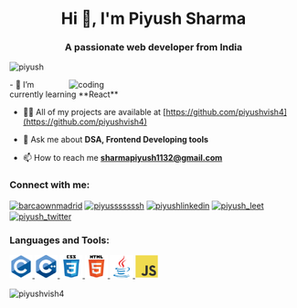 <h1 align="center">Hi 👋, I'm Piyush Sharma</h1>
<h3 align="center">A passionate web developer from India</h3>

<p align="left"> <img src="https://komarev.com/ghpvc/?username=anishkg19&label=Profile%20views&color=0e75b6&style=flat" alt="piyush" /> </p>
<img align ="right" alt = "coding" width = "400" src = "https://user-images.githubusercontent.com/55389276/140866485-8fb1c876-9a8f-4d6a-98dc-08c4981eaf70.gif">
- 🌱 I’m currently learning **React**

- 👨‍💻 All of my projects are available at [https://github.com/piyushvish4](https://github.com/piyushvish4)

- 💬 Ask me about **DSA, Frontend Developing tools**

- 📫 How to reach me **sharmapiyush1132@gmail.com**

<h3 align="left">Connect with me:</h3>
<p align="left">
<a href="https://www.codechef.com/users/barcaownmadrid" target="blank"><img align="center" src="https://cdn.jsdelivr.net/npm/simple-icons@3.1.0/icons/codechef.svg" alt="barcaownmadrid" height="30" width="40" /></a>
<a href="https://codeforces.com/profile/piyusssssssh" target="blank"><img align="center" src="https://raw.githubusercontent.com/rahuldkjain/github-profile-readme-generator/master/src/images/icons/Social/codeforces.svg" alt="piyusssssssh" height="30" width="40" /></a>
<a href="https://www.linkedin.com/in/piyush-sharma-79241b225/"target="blank"><img align="center" src="https://raw.githubusercontent.com/rahuldkjain/github-profile-readme-generator/master/src/images/icons/Social/linked-in-alt.svg" alt="piyushlinkedin" height="30" width="40" /></a>
<a href="https://www.leetcode.com/vishpiyu" target="blank"><img align="center" src="https://raw.githubusercontent.com/rahuldkjain/github-profile-readme-generator/master/src/images/icons/Social/leet-code.svg" alt="piyush_leet" height="30" width="40" /></a>
<a href="https://twitter.com/vishpiyu1" target="blank"><img align="center" src="https://raw.githubusercontent.com/rahuldkjain/github-profile-readme-generator/master/src/images/icons/Social/twitter.svg" alt="piyush_twitter" height="30" width="40" /></a>
</p>

<h3 align="left">Languages and Tools:</h3>
<p align="left"> <a href="https://www.cprogramming.com/" target="_blank" rel="noreferrer"> <img src="https://raw.githubusercontent.com/devicons/devicon/master/icons/c/c-original.svg" alt="c" width="40" height="40"/> </a> <a href="https://www.w3schools.com/cpp/" target="_blank" rel="noreferrer"> <img src="https://raw.githubusercontent.com/devicons/devicon/master/icons/cplusplus/cplusplus-original.svg" alt="cplusplus" width="40" height="40"/> </a> <a href="https://www.w3schools.com/css/" target="_blank" rel="noreferrer"> <img src="https://raw.githubusercontent.com/devicons/devicon/master/icons/css3/css3-original-wordmark.svg" alt="css3" width="40" height="40"/> </a> <a href="https://www.w3.org/html/" target="_blank" rel="noreferrer"> <img src="https://raw.githubusercontent.com/devicons/devicon/master/icons/html5/html5-original-wordmark.svg" alt="html5" width="40" height="40"/> </a> <a href="https://www.java.com" target="_blank" rel="noreferrer"> <img src="https://raw.githubusercontent.com/devicons/devicon/master/icons/java/java-original.svg" alt="java" width="40" height="40"/> </a> <a href="https://developer.mozilla.org/en-US/docs/Web/JavaScript" target="_blank" rel="noreferrer"> <img src="https://raw.githubusercontent.com/devicons/devicon/master/icons/javascript/javascript-original.svg" alt="javascript" width="40" height="40"/> </a> </p>

<p><img align="center" src="https://github-readme-stats.vercel.app/api/top-langs?username=piyushvish4&show_icons=true&locale=en&layout=compact" alt="piyushvish4" /></p>
